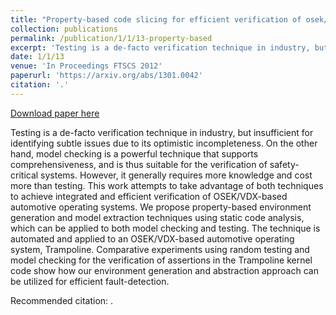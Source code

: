 ```yaml
---
title: "Property-based code slicing for efficient verification of osek/vdx operating systems"
collection: publications
permalink: /publication/1/1/13-property-based
excerpt: 'Testing is a de-facto verification technique in industry, but insufficient for identifying subtle issues due to its optimistic incompleteness. On the other hand, model checking is a powerful technique that supports comprehensiveness, and is thus suitable for the verification of safety-critical systems. However, it generally requires more knowledge and cost more than testing. This work attempts to take advantage of both techniques to achieve integrated and efficient verification of OSEK/VDX-based automotive operating systems. We propose property-based environment generation and model extraction techniques using static code analysis, which can be applied to both model checking and testing. The technique is automated and applied to an OSEK/VDX-based automotive operating system, Trampoline. Comparative experiments using random testing and model checking for the verification of assertions in the Trampoline kernel code show how our environment generation and abstraction approach can be utilized for efficient fault-detection.'
date: 1/1/13
venue: 'In Proceedings FTSCS 2012'
paperurl: 'https://arxiv.org/abs/1301.0042'
citation: '.'
---
```


<a href='https://arxiv.org/abs/1301.0042'>Download paper here</a>

Testing is a de-facto verification technique in industry, but insufficient for identifying subtle issues due to its optimistic incompleteness. On the other hand, model checking is a powerful technique that supports comprehensiveness, and is thus suitable for the verification of safety-critical systems. However, it generally requires more knowledge and cost more than testing. This work attempts to take advantage of both techniques to achieve integrated and efficient verification of OSEK/VDX-based automotive operating systems. We propose property-based environment generation and model extraction techniques using static code analysis, which can be applied to both model checking and testing. The technique is automated and applied to an OSEK/VDX-based automotive operating system, Trampoline. Comparative experiments using random testing and model checking for the verification of assertions in the Trampoline kernel code show how our environment generation and abstraction approach can be utilized for efficient fault-detection.

Recommended citation: .